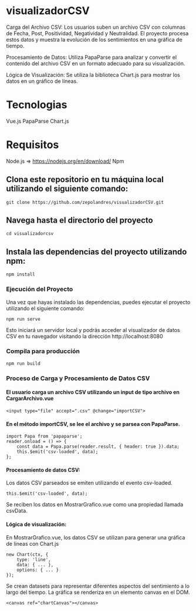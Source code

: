 # visualizadorCSV
Carga del Archivo CSV: Los usuarios suben un archivo CSV con columnas de Fecha, Post, Positividad, Negatividad y Neutralidad. El proyecto procesa estos datos y muestra la evolución de los sentimientos en una gráfica de tiempo.

Procesamiento de Datos: Utiliza PapaParse para analizar y convertir el contenido del archivo CSV en un formato adecuado para su visualización.

Lógica de Visualización: Se utiliza la biblioteca  Chart.js para mostrar los datos en un gráfico de líneas.


# Tecnologias
Vue.js
PapaParse
Chart.js

# Requisitos
Node.js => https://nodejs.org/en/download/
Npm 



## Clona este repositorio en tu máquina local utilizando el siguiente comando:
```
git clone https://github.com/zepolandres/visualizadorCSV.git 
```

## Navega hasta el directorio del proyecto
```
cd visualizadorcsv
```


## Instala las dependencias del proyecto utilizando npm:
```
npm install
```

### Ejecución del Proyecto
Una vez que hayas instalado las dependencias, puedes ejecutar el proyecto utilizando el siguiente comando:
```
npm run serve
```

Esto iniciará un servidor local y podrás acceder al visualizador de datos CSV en tu navegador visitando la dirección http://localhost:8080

### Compila para producción
```
npm run build
```


### Proceso de Carga y Procesamiento de Datos CSV


#### El usuario carga un archivo CSV utilizando un input de tipo archivo en CargarArchivo.vue
```
<input type="file" accept=".csv" @change="importCSV">
```


#### En el método importCSV, se lee el archivo y se parsea con PapaParse.
```
import Papa from 'papaparse';
reader.onload = () => {
    const data = Papa.parse(reader.result, { header: true }).data;
    this.$emit('csv-loaded', data);
};
```


#### Procesamiento de datos CSV:

Los datos CSV parseados se emiten utilizando el evento csv-loaded.
```
this.$emit('csv-loaded', data);
```
Se reciben los datos en MostrarGrafico.vue como una propiedad llamada csvData.

#### Lógica de visualización:

En MostrarGrafico.vue, los datos CSV se utilizan para generar una gráfica de líneas con Chart.js

```
new Chart(ctx, {
    type: 'line',
    data: { ... },
    options: { ... }
});
```

Se crean datasets para representar diferentes aspectos del sentimiento a lo largo del tiempo.
La gráfica se renderiza en un elemento canvas en el DOM.
```
<canvas ref="chartCanvas"></canvas>
```
